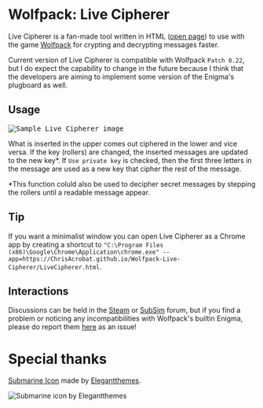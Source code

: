 # Wolfpack: Live Cipherer
Live Cipherer is a fan-made tool written in HTML ([open page](https://chrisacrobat.github.io/Wolfpack-Live-Cipherer/)) to use with the game [Wolfpack](http://wolfpackgame.com/) for crypting and decrypting messages faster.

Current version of Live Cipherer is compatible with Wolfpack `Patch 0.22`, but I do expect the capability to change in the future because I think that the developers are aiming to implement some version of the Enigma's plugboard as well.

## Usage
<kbd>![Sample Live Cipherer image](https://github.com/ChrisAcrobat/Wolfpack-Live-Cipherer/blob/main/res/live-cipherer.png?raw=true "Sample Live Cipherer image")</kbd>

What is inserted in the upper comes out ciphered in the lower and vice versa. If the key (rollers) are changed, the inserted messages are updated to the new key*. If `Use private key` is checked, then the first three letters in the message are used as a new key that cipher the rest of the message.

*This function coluld also be used to decipher secret messages by stepping the rollers until a readable message appear.

## Tip
If you want a minimalist window you can open Live Cipherer as a Chrome app by creating a shortcut to `"C:\Program Files (x86)\Google\Chrome\Application\chrome.exe" --app=https://ChrisAcrobat.github.io/Wolfpack-Live-Cipherer/LiveCipherer.html`.

## Interactions
Discussions can be held in the [Steam](https://steamcommunity.com/app/490920/discussions/0/1837937637905826469/) or [SubSim](http://www.subsim.com/radioroom/showthread.php?t=226415) forum, but if you find a problem or noticing any incompatibilities with Wolfpack's builtin Enigma, please do report them [here](https://github.com/ChrisAcrobat/Wolfpack-Live-Cipherer/issues/) as an issue!

# Special thanks
[Submarine Icon](http://www.iconarchive.com/show/beautiful-flat-one-color-icons-by-elegantthemes/submarine-icon.html) made by [Elegantthemes](http://www.iconarchive.com/artist/elegantthemes.html).

![Submarine icon by Elegantthemes](https://github.com/ChrisAcrobat/Wolfpack-Live-Cipherer/blob/main/res/Elegantthemes-Beautiful-Flat-One-Color-Submarine.png?raw=true "Submarine Icon by Elegantthemes")
